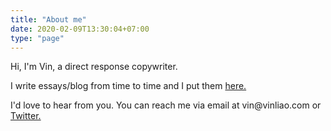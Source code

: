 ```yaml
---
title: "About me"
date: 2020-02-09T13:30:04+07:00
type: "page"
---
```


Hi, I'm Vin, a direct response copywriter.

I write essays/blog from time to time and I put them [here.](/posts)

I'd love to hear from you. You can reach me via email at vin@vinliao&#46;com or [Twitter.](https://twitter.com/broccoliao)